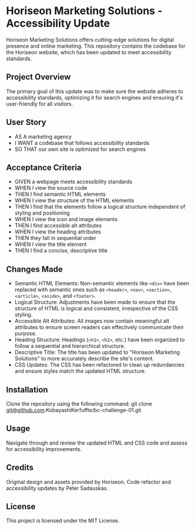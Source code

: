 # Horiseon Marketing Solutions - Accessibility Update

Horiseon Marketing Solutions offers cutting-edge solutions for digital presence and online marketing. This repository contains the codebase for the Horiseon website, which has been updated to meet accessibility standards.

## Project Overview

The primary goal of this update was to make sure the website adheres to accessibility standards, optimizing it for search engines and ensuring it's user-friendly for all visitors.

## User Story

- AS A marketing agency
- I WANT a codebase that follows accessibility standards
- SO THAT our own site is optimized for search engines

## Acceptance Criteria

- GIVEN a webpage meets accessibility standards
- WHEN I view the source code
- THEN I find semantic HTML elements
- WHEN I view the structure of the HTML elements
- THEN I find that the elements follow a logical structure independent of styling and positioning
- WHEN I view the icon and image elements
- THEN I find accessible alt attributes
- WHEN I view the heading attributes
- THEN they fall in sequential order
- WHEN I view the title element
- THEN I find a concise, descriptive title

## Changes Made

- Semantic HTML Elements: Non-semantic elements like `<div>` have been replaced with semantic ones such as `<header>`, `<nav>`, `<section>`, `<article>`, `<aside>`, and `<footer>`.
- Logical Structure: Adjustments have been made to ensure that the structure of HTML is logical and consistent, irrespective of the CSS styling.
- Accessible Alt Attributes: All images now contain meaningful alt attributes to ensure screen readers can effectively communicate their purpose.
- Heading Structure: Headings (`<h1>`, `<h2>`, etc.) have been organized to follow a sequential and hierarchical structure.
- Descriptive Title: The title has been updated to "Horiseon Marketing Solutions" to more accurately describe the site's content.
- CSS Updates: The CSS has been refactored to clean up redundancies and ensure styles match the updated HTML structure.

## Installation

Clone the repository using the following command: git clone git@github.com:KobayashiKerfuffle/bc-challenge-01.git

## Usage

Navigate through and review the updated HTML and CSS code and assess for accessibility improvements.

## Credits

Original design and assets provided by Horiseon.
Code refactor and accessibility updates by Peter Sadauskas.

## License

This project is licensed under the MIT License.